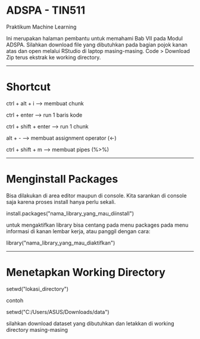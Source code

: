 # ADSPA - TIN511
Praktikum Machine Learning

Ini merupakan halaman pembantu untuk memahami Bab VII pada Modul ADSPA.
Silahkan download file yang dibutuhkan pada bagian pojok kanan atas dan open melalui RStudio di laptop masing-masing. 
Code > Download Zip terus ekstrak ke working directory.

----
# Shortcut

ctrl + alt + i --> membuat chunk

ctrl + enter --> run 1 baris kode

ctrl + shift + enter --> run 1 chunk

alt + - --> membuat assignment operator (<-)

ctrl + shift + m --> membuat pipes (%>%)


-----
# Menginstall Packages

Bisa dilakukan di area editor maupun di console. Kita sarankan di console saja karena proses install hanya perlu sekali.

install.packages("nama_library_yang_mau_diinstall")

untuk mengaktifkan library bisa centang pada menu packages pada menu informasi di kanan lembar kerja, atau
panggil dengan cara:

library("nama_library_yang_mau_diaktifkan")

-----
# Menetapkan Working Directory
setwd("lokasi_directory")

contoh

setwd("C:/Users/ASUS/Downloads/data")

silahkan download dataset yang dibutuhkan dan letakkan di working directory masing-masing

